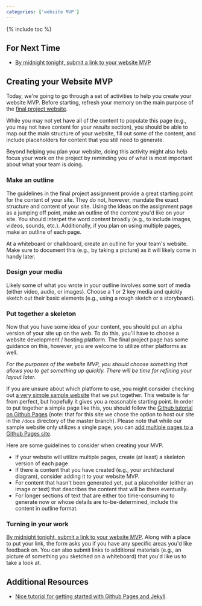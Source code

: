```yaml
---
categories: ['website MVP']
---
```


{% include toc %}

## For Next Time
* [By midnight tonight, submit a link to your website MVP](https://docs.google.com/forms/d/e/1FAIpQLSeTdifO9C3ZsP_ctgXnkWoMVmUEaz_RG7gKet6156NgFjDjHg/viewform)

## Creating your Website MVP

Today, we're going to go through a set of activities to help you create your website MVP.  Before starting, refresh your memory on the main purpose of the [final project website](/assignments/final-project).

While you may not yet have all of the content to populate this page (e.g., you may not have content for your *results* section), you should be able to map out the main structure of your website, fill out some of the content, and include placeholders for content that you still need to generate.

Beyond helping you plan your website, doing this activity might also help focus your work on the project by reminding you of what is most important about what your team is doing.

### Make an outline

The guidelines in the final project assignment provide a great starting point for the content of your site.  They do not, however, mandate the exact structure and content of your site.  Using the ideas on the assignment page as a jumping off point, make an outline of the content you'd like on your site.  You should interpet the word *content* broadly (e.g., to include images, videos, sounds, etc.).  Additionally, if you plan on using multiple pages, make an outline of each page.

At a whiteboard or chalkboard, create an outline for your team's website.  Make sure to document this (e.g., by taking a picture) as it will likely come in handy later.

### Design your media

Likely some of what you wrote in your outline involves some sort of media (either video, audio, or images).  Choose a 1 or 2 key media and quickly sketch out their basic elements (e.g., using a rough sketch or a storyboard).

### Put together a skeleton

Now that you have some idea of your content, you should put an alpha version of your site up on the web.  To do this, you'll have to choose a website development / hosting platform.  The final project page has some guidance on this, however, you are welcome to utilize other platforms as well.

*For the purposes of the website MVP, you should choose something that allows you to get something up quickly.  There will be time for refining your layout later.*

If you are unsure about which platform to use, you might consider checking out [a very simple sample website](http://occamlab.github.io/tango_ros_bridge/) that we put together. This website is far from perfect, but hopefully it gives you a reasonable starting point. In order to put together a simple page like this, you should follow the [Github tutorial on Github Pages](https://pages.github.com/) (note: that for this site we chose the option to host our site in the `/docs` directory of the master branch).  Please note that while our sample website only utilizes a single page, you can [add multiple pages to a Github Pages site](https://blog.github.com/2016-12-05-relative-links-for-github-pages/).

Here are some guidelines to consider when creating your MVP.
* If your website will utilize multiple pages, create (at least) a skeleton version of each page
* If there is content that you have created (e.g., your architectural diagram), consider adding it to your website MVP.
* For content that hasn't been generated yet, put a placeholder (either an image or text) that describes the content that will be there eventually.
* For longer sections of text that are either too time-consuming to generate now or whose details are to-be-determined, include the content in outline format.

### Turning in your work

[By midnight tonight, submit a link to your website MVP](https://docs.google.com/forms/d/e/1FAIpQLSeTdifO9C3ZsP_ctgXnkWoMVmUEaz_RG7gKet6156NgFjDjHg/viewform). Along with a place to put your link, the form asks you if you have any specific areas you'd like feedback on. You can also submit links to additional materials (e.g., an picture of something you sketched on a whiteboard) that you'd like us to take a look at.

## Additional Resources

* [Nice tutorial for getting started with Github Pages and Jekyll](https://24ways.org/2013/get-started-with-github-pages/).
